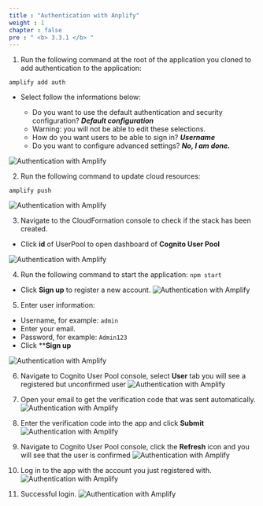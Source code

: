 ```yaml
---
title : "Authentication with Anplify"
weight : 1
chapter : false
pre : " <b> 3.3.1 </b> "
---
```


1. Run the following command at the root of the application you cloned to add authentication to the application:

```
amplify add auth

```

+ Select follow the informations below:

    - Do you want to use the default authentication and security configuration? ***Default configuration***
    - Warning: you will not be able to edit these selections.
    - How do you want users to be able to sign in? ***Username***
    - Do you want to configure advanced settings? ***No, I am done.***

![Authentication with Amplify](/API-Gateway-Security-and-Rate-Limiting/images/3.configcognito/004-configcognito.png)

2. Run the following command to update cloud resources:

```
amplify push

```
![Authentication with Amplify](/API-Gateway-Security-and-Rate-Limiting/images/3.configcognito/005-configcognito.png)

3. Navigate to the CloudFormation console to check if the stack has been created.
 + Click **id** of UserPool to open dashboard of **Cognito User Pool**

![Authentication with Amplify](/API-Gateway-Security-and-Rate-Limiting/images/3.configcognito/006-configcognito.png)

4. Run the following command to start the application: `npm start`
 + Click **Sign up** to register a new account.
![Authentication with Amplify](/API-Gateway-Security-and-Rate-Limiting/images/3.configcognito/007-configcognito.png)

5. Enter user information:
 + Username, for example: `admin`
 + Enter your email.
 + Password, for example: `Admin123`
 + Click ****Sign up**

![Authentication with Amplify](/API-Gateway-Security-and-Rate-Limiting/images/3.configcognito/008-configcognito.png)

6. Navigate to Cognito User Pool console, select **User** tab you will see a registered but unconfirmed user
![Authentication with Amplify](/API-Gateway-Security-and-Rate-Limiting/images/3.configcognito/009-configcognito.png)

7. Open your email to get the verification code that was sent automatically.
![Authentication with Amplify](/API-Gateway-Security-and-Rate-Limiting/images/3.configcognito/010-configcognito.png)

8. Enter the verification code into the app and click **Submit**
![Authentication with Amplify](/API-Gateway-Security-and-Rate-Limiting/images/3.configcognito/011-configcognito.png)

9. Navigate to Cognito User Pool console, click the **Refresh** icon and you will see that the user is confirmed
![Authentication with Amplify](/API-Gateway-Security-and-Rate-Limiting/images/3.configcognito/012-configcognito.png)

10. Log in to the app with the account you just registered with.
![Authentication with Amplify](/API-Gateway-Security-and-Rate-Limiting/images/3.configcognito/013-configcognito.png)

11. Successful login.
![Authentication with Amplify](/API-Gateway-Security-and-Rate-Limiting/images/3.configcognito/014-configcognito.png)